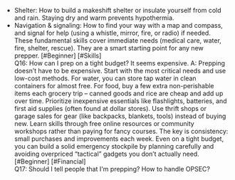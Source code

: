 - Shelter: How to build a makeshift shelter or insulate yourself from cold and rain. Staying dry and warm prevents hypothermia.  
- Navigation & signaling: How to find your way with a map and compass, and signal for help (using a whistle, mirror, fire, or radio) if needed.  
These fundamental skills cover immediate needs (medical care, water, fire, shelter, rescue). They are a smart starting point for any new prepper. [#Beginner] [#Skills]  
Q16: How can I prep on a tight budget? It seems expensive.
A: Prepping doesn’t have to be expensive. Start with the most critical needs and use low-cost methods. For water, you can store tap water in clean containers for almost free. For food, buy a few extra non-perishable items each grocery trip – canned goods and rice are cheap and add up over time. Prioritize inexpensive essentials like flashlights, batteries, and first aid supplies (often found at dollar stores). Use thrift shops or garage sales for gear (like backpacks, blankets, tools) instead of buying new. Learn skills through free online resources or community workshops rather than paying for fancy courses. The key is consistency: small purchases and improvements each week. Even on a tight budget, you can build a solid emergency stockpile by planning carefully and avoiding overpriced “tactical” gadgets you don’t actually need. [#Beginner] [#Financial]  
Q17: Should I tell people that I'm prepping? How to handle OPSEC?